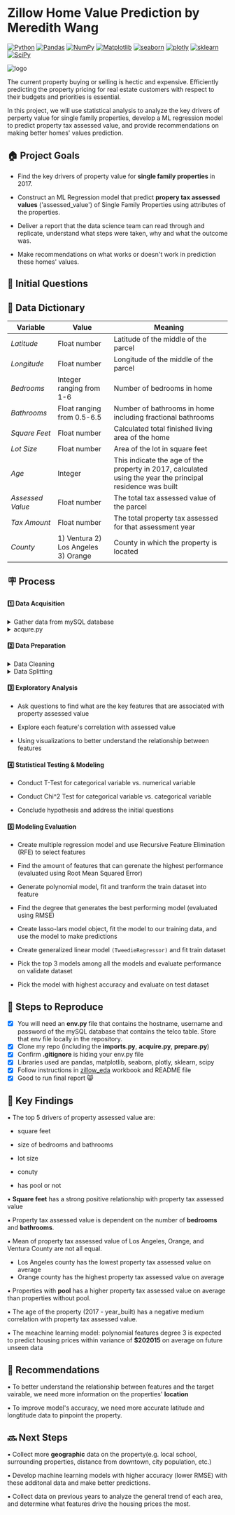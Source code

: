 # Zillow Home Value Prediction by Meredith Wang
<a href="#"><img alt="Python" src="https://img.shields.io/badge/Python-013243.svg?logo=python&logoColor=white"></a>
<a href="#"><img alt="Pandas" src="https://img.shields.io/badge/Pandas-150458.svg?logo=pandas&logoColor=white"></a>
<a href="#"><img alt="NumPy" src="https://img.shields.io/badge/Numpy-2a4d69.svg?logo=numpy&logoColor=white"></a>
<a href="#"><img alt="Matplotlib" src="https://img.shields.io/badge/Matplotlib-8DF9C1.svg?logo=matplotlib&logoColor=white"></a>
<a href="#"><img alt="seaborn" src="https://img.shields.io/badge/seaborn-65A9A8.svg?logo=pandas&logoColor=white"></a>
<a href="#"><img alt="plotly" src="https://img.shields.io/badge/plotly-adcbe3.svg?logo=plotly&logoColor=white"></a>
<a href="#"><img alt="sklearn" src="https://img.shields.io/badge/sklearn-4b86b4.svg?logo=scikitlearn&logoColor=white"></a>
<a href="#"><img alt="SciPy" src="https://img.shields.io/badge/SciPy-1560bd.svg?logo=scipy&logoColor=white"></a>

![logo](https://user-images.githubusercontent.com/105242871/180632056-229e205f-d3a5-4e04-a26d-d403f50a585f.jpg)


The current property buying or selling is hectic and expensive. Efficiently predicting the property pricing for real estate customers with respect to their budgets and priorities is essential.

In this project, we will use statistical analysis to analyze the key drivers of perperty value for single family properties, develop a ML regression model to predict property tax assessed value, and provide recommendations on making better homes' values prediction.
## :house:   Project Goals
- Find the key drivers of property value for **single family properties** in 2017.

- Construct an ML Regression model that predict **propery tax assessed values** ('assessed_value') of Single Family Properties using attributes of the properties.

- Deliver a report that the data science team can read through and replicate, understand what steps were taken, why and what the outcome was.

- Make recommendations on what works or doesn't work in prediction these homes' values.

## :memo:   Initial Questions

## :open_file_folder:   Data Dictionary
**Variable** |    **Value**    | **Meaning**
---|---|---
*Latitude* | Float number | Latitude of the middle of the parcel
*Longitude* | Float number | Longitude of the middle of the parcel
*Bedrooms* | Integer ranging from 1-6 | Number of bedrooms in home 
*Bathrooms* | Float ranging from 0.5-6.5| Number of bathrooms in home including fractional bathrooms
*Square Feet* | Float number | Calculated total finished living area of the home 
*Lot Size* | Float number | Area of the lot in square feet
*Age* | Integer |  This indicate the age of the property in 2017, calculated using the year the principal residence was built 
*Assessed Value* | Float number | The total tax assessed value of the parcel
*Tax Amount*| Float number | The total property tax assessed for that assessment year
*County* | 1) Ventura 2) Los Angeles 3) Orange | County in which the property is located

## :placard:    Process
#### :one:   Data Acquisition

<details>
<summary> Gather data from mySQL database</summary>

- Create env.py file to establish connection to mySQL server

- Use **zillow** database in the mySQL server

- Read data dictionary and extract meaningful columns 

- Write query to join useful tables to gather all data about the houses in the region:  <u>properties_2017, predictions_2017, propertylandusetype </u>
     ```sh
    SELECT 
    CONCAT(SUBSTRING(longitude, 1, 4),
                    ',',
                    SUBSTRING(longitude, 5, 10)) as longitude,
	CONCAT(SUBSTRING(latitude, 1, 2),
                    ',',
                    SUBSTRING(latitude, 3, 10)) as latitude,
    bedroomcnt AS bedrooms,
    bathroomcnt AS bathrooms,
    calculatedfinishedsquarefeet AS square_feet,
    lotsizesquarefeet AS lot_size,
    poolcnt AS has_pool,
    CONCAT ('0',fips) AS fips_code,
    (2017 - yearbuilt) AS age,
    taxvaluedollarcnt AS assessed_value,
    taxamount AS tax_amount
    FROM
        properties_2017 AS p
            JOIN
        predictions_2017 AS pred USING (parcelid)
            JOIN
        propertylandusetype AS ptype USING (propertylandusetypeid)
    WHERE
        ptype.propertylandusedesc LIKE '%%Single%%'
            AND pred.transactiondate LIKE '2017%%';
     ```
</details>

<details>
<summary> acqure.py</summary>

- Create acquire.py and user-defined function `get_zillow_data()` to gather data from mySQL
     ```sh
     def get_zillow_data():
     
     if os.path.isfile('zillow.csv'):
        df = pd.read_csv('zillow.csv', index_col=0)
    else:
        df = new_zillow_data()
        df.to_csv('zillow.csv')
        
    return df
    ```
- Import [acquire.py](acquire.py)

- Test acquire function

- Calling the function, and store the table in the form of dataframe
    ```sh
    df = acquire.get_zillow_data()
    ```
</details>

#### :two:   Data Preparation

<details>
<summary> Data Cleaning</summary>

- **Missing values:**
    - Null values for `has_pool` column is replaced with 0
        ```sh
        df.has_pool = df.has_pool.replace(np.nan, 0)
        ``` 
    - Other null values are dropped
         ```sh
        df = df.dropna()
        ```
- **Data types: float is converted to `int` datatype**
     ```sh
     df['fips_code'] = df['fips_code'].astype(int)
     df['age'] = df['age'].astype(int)
     ```
- **Data mapping**
    - created new `county` column with county name corresponding to **fips_code**
    - created new bins `bedrooms_size` and `bathrooms_size` for `bedrooms` and `bathrooms`
             
             df['bedrooms_size'] = pd.cut(df.bedrooms, bins = [0,2,4,6],
                            labels = ['small', 'medium', 'large'])
             df['bathrooms_size'] = pd.cut(df.bathrooms, bins = [0,2.5,4.5,6.5],
                            labels = ['small', 'medium', 'large'])
             
- **Dummy variables:**
    - Created dummy variables for categorical feature `county`, `bedrooms_size`, `bathrooms_size`
    - Concatenated all dummy variables onto original dataframe

- **Outliers**
    - General rull for handling outliers:
        - Upper bond: Q3 + 1.5 * IQR
        - Lower bond: Q1 - 1.5 * IQR
    
        **Note:** each feature has minor adjustment based on data distribution
    - Outliers for each feature are dropped
        ```sh
        df = df[df.bedrooms <= 6]
        df = df[df.bedrooms >= 1]

        df = df[df.bathrooms <= 6.5]
        df = df[df.bathrooms >= 0.5]

        df = df[df.square_feet <= 7982]
        df = df[df.square_feet >= 493]

        df = df[df.lot_size <= 152597]
        df = df[df.lot_size >= 787]

        df = df[df.assessed_value <= 2520956]
        df = df[df.assessed_value >= 45366]
        ```
- Create function `prep_zillow` to clean and prepare data with steps above

- Import [prepare.py](prepare.py)

- Test prepare function

- Call the function, and store the cleaned data in the form of dataframe
</details>

<details>
<summary> Data Splitting</summary>

- Create function `split()` to split data into **train, validate, test**

- Test split function

- Check the size of each dataset
     ```sh
     train.shape, validate.shape, test.shape
     ```
- Call the function, and store the 3 data samples separately in the form of dataframe
     ```sh
     train, validate, test = prepare.split(df)
     ```
</details>

#### :three:   Exploratory Analysis
- Ask questions to find what are the key features that are associated with property assessed value

- Explore each feature's correlation with assessed value

- Using visualizations to better understand the relationship between features

#### :four:    Statistical Testing & Modeling
- Conduct T-Test for categorical variable vs. numerical variable

- Conduct Chi^2 Test for categorical variable vs. categorical variable

- Conclude hypothesis and address the initial questions
#### :five:    Modeling Evaluation
- Create multiple regression model and use Recursive Feature Elimination (RFE) to select features

- Find the amount of features that can gerenate the highest performance (evaluated using Root Mean Squared Error)

- Generate polynomial model, fit and tranform the train dataset into feature

- Find the degree that generates the best performing model (evaluated using RMSE)

- Create lasso-lars model object, fit the model to our training data, and use the model to make predictions

- Create generalized linear model `(TweedieRegressor)` and fit train dataset

- Pick the top 3 models among all the models and evaluate performance on validate dataset

- Pick the model with highest accuracy and evaluate on test dataset

## :repeat:   Steps to Reproduce
- [x] You will need an **env.py** file that contains the hostname, username and password of the mySQL database that contains the telco table. Store that env file locally in the repository.
- [x] Clone my repo (including the **imports.py**, **acquire.py**, **prepare.py**) 
- [x] Confirm **.gitignore** is hiding your env.py file
- [x] Libraries used are pandas, matplotlib, seaborn, plotly, sklearn, scipy
- [x] Follow instructions in [zillow_eda](zillow_eda.ipynb) workbook and README file
- [x] Good to run final report :smile_cat:

## :key:    Key Findings

▪️ The top 5 drivers of property assessed value are:

 - square feet
 
 - size of bedrooms and bathrooms
 
 - lot size
 
 - conuty
 
 - has pool or not
 
▪️ **Square feet** has a strong positive relationship with property tax assessed value

▪️ Property tax assessed value is dependent on the number of **bedrooms** and **bathrooms**.

▪️ Mean of property tax assessed value of Los Angeles, Orange, and Ventura County are not all equal.
- Los Angeles county has the lowest property tax assessed value on average
- Orange county has the highest property tax assessed value on average

▪️ Properties with **pool** has a higher property tax assessed value on average than properties without pool.

▪️ The age of the property (2017 - year_built) has a negative medium correlation with property tax assessed value.

▪️ The meachine learning model: polynomial features degree 3 is expected to predict housing prices within variance of **$202015** on average on future unseen data

## :high_brightness:    Recommendations
▪️ To better understand the relationship between features and the target vairable, we need more information on the properties' **location**

▪️ To improve model's accuracy, we need more accurate latitude and longtitude data to pinpoint the property.


## 🔜  Next Steps
▪️ Collect more **geographic** data on the property(e.g. local school, surrounding properties, distance from downtown, city population, etc.)

▪️ Develop machine learning models with higher accuracy (lower RMSE) with these additonal data and make better predictions.

▪️ Collect data on previous years to analyze the general trend of each area, and determine what features drive the housing prices the most.
